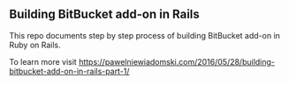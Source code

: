 Building BitBucket add-on in Rails
-------
This repo documents step by step process of building BitBucket add-on in Ruby on Rails.

To learn more visit https://pawelniewiadomski.com/2016/05/28/building-bitbucket-add-on-in-rails-part-1/